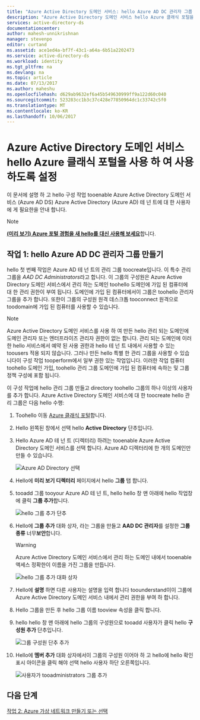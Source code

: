 ```yaml
---
title: "Azure Active Directory 도메인 서비스: hello Azure AD DC 관리자 그룹 만들기 | Microsoft Docs"
description: "Azure Active Directory 도메인 서비스 hello Azure 클래식 포털을 사용 하 여 사용 하도록 설정"
services: active-directory-ds
documentationcenter: 
author: mahesh-unnikrishnan
manager: stevenpo
editor: curtand
ms.assetid: ace1ed4a-bf7f-43c1-a64a-6b51a2202473
ms.service: active-directory-ds
ms.workload: identity
ms.tgt_pltfrm: na
ms.devlang: na
ms.topic: article
ms.date: 07/13/2017
ms.author: maheshu
ms.openlocfilehash: d629ab9632ef6a45b549630999ff9a122d60c040
ms.sourcegitcommit: 523283cc1b3c37c428e77850964dc1c33742c5f0
ms.translationtype: MT
ms.contentlocale: ko-KR
ms.lasthandoff: 10/06/2017
---
```

# <a name="enable-azure-active-directory-domain-services-using-hello-azure-classic-portal"></a>Azure Active Directory 도메인 서비스 hello Azure 클래식 포털을 사용 하 여 사용 하도록 설정
이 문서에 설명 하 고 hello 구성 작업 tooenable Azure Active Directory 도메인 서비스 (Azure AD DS) Azure Active Directory (Azure AD) 테 넌 트에 대 한 사용자에 게 필요한을 안내 합니다.

> [!NOTE]
> [**(미리 보기) Azure 포털 경험을 새 hello를 대신 사용해 보세요**](active-directory-ds-getting-started.md)합니다. 
>

## <a name="task-1-create-hello-azure-ad-dc-administrators-group"></a>작업 1: hello Azure AD DC 관리자 그룹 만들기
hello 첫 번째 작업은 Azure AD 테 넌 트의 관리 그룹 toocreate입니다. 이 특수 관리 그룹을 *AAD DC Administrators*라고 합니다. 이 그룹의 구성원은 Azure Active Directory 도메인 서비스에서 관리 하는 도메인 toohello 도메인에 가입 된 컴퓨터에 대 한 관리 권한이 부여 됩니다. 도메인에 가입 된 컴퓨터에서이 그룹은 toohello 관리자 그룹을 추가 합니다. 또한이 그룹의 구성원 원격 데스크톱 tooconnect 원격으로 toodomain에 가입 된 컴퓨터를 사용할 수 있습니다.  

> [!NOTE]
> Azure Active Directory 도메인 서비스를 사용 하 여 만든 hello 관리 되는 도메인에 도메인 관리자 또는 엔터프라이즈 관리자 권한이 없는 합니다. 관리 되는 도메인에 이러한 hello 서비스에서 예약 된 사용 권한과 hello 테 넌 트 내에서 사용할 수 있는 toousers 적용 되지 않습니다. 그러나 만든 hello 특별 한 관리 그룹을 사용할 수 있습니다이 구성 작업 tooperform에서 일부 권한 있는 작업입니다. 이러한 작업 컴퓨터 toohello 도메인 가입, toohello 관리 그룹 도메인에 가입 된 컴퓨터에 속하는 및 그룹 정책 구성에 포함 됩니다.
>

이 구성 작업에 hello 관리 그룹 만들고 directory toohello 그룹의 하나 이상의 사용자를 추가 합니다. Azure Active Directory 도메인 서비스에 대 한 toocreate hello 관리 그룹은 다음 hello 수행:

1. Toohello 이동 [Azure 클래식 포털](https://manage.windowsazure.com)합니다.
2. Hello 왼쪽된 창에서 선택 hello **Active Directory** 단추입니다.
3. Hello Azure AD 테 넌 트 (디렉터리) 하려는 tooenable Azure Active Directory 도메인 서비스를 선택 합니다. Azure AD 디렉터리에 한 개의 도메인만 만들 수 있습니다.

    ![Azure AD Directory 선택](./media/active-directory-domain-services-getting-started/select-aad-directory.png)
4. Hello에 **미리 보기 디렉터리** 페이지에서 hello **그룹** 탭 합니다.
5. tooadd 그룹 tooyour Azure AD 테 넌 트, hello hello 창 맨 아래에 hello 작업창에 클릭 **그룹 추가**합니다.

    ![hello 그룹 추가 단추](./media/active-directory-domain-services-getting-started/add-group-button.png)
6. Hello에 **그룹 추가** 대화 상자, 라는 그룹을 만들고 **AAD DC 관리자**를 설정한 **그룹 종류** 너무**보안**합니다.

   > [!WARNING]
   > Azure Active Directory 도메인 서비스에서 관리 하는 도메인 내에서 tooenable 액세스 정확한이 이름을 가진 그룹을 만듭니다.
   >
   >

    ![hello 그룹 추가 대화 상자](./media/active-directory-domain-services-getting-started/create-admin-group.png)
7. Hello에 **설명** 하면 다른 사용자는 설명을 입력 합니다 toounderstand이이 그룹에 Azure Active Directory 도메인 서비스 내에서 관리 권한을 부여 하 합니다.
8. Hello 그룹을 만든 후 hello 그룹 이름 tooview 속성을 클릭 합니다.
9. hello hello 창 맨 아래에 hello 그룹의 구성원으로 tooadd 사용자가 클릭 hello **구성원 추가** 단추입니다.

    ![그룹 구성원 단추 추가](./media/active-directory-domain-services-getting-started/add-group-members-button.png)
10. Hello에 **멤버 추가** 대화 상자에서이 그룹의 구성원 이어야 하 고 hello에 hello 확인 표시 아이콘을 클릭 해야 선택 hello 사용자 하단 오른쪽입니다.

    ![사용자가 tooadministrators 그룹 추가](./media/active-directory-domain-services-getting-started/add-group-members.png)


## <a name="next-step"></a>다음 단계
[작업 2: Azure 가상 네트워크 만들기 또는 선택](active-directory-ds-getting-started-vnet.md)
